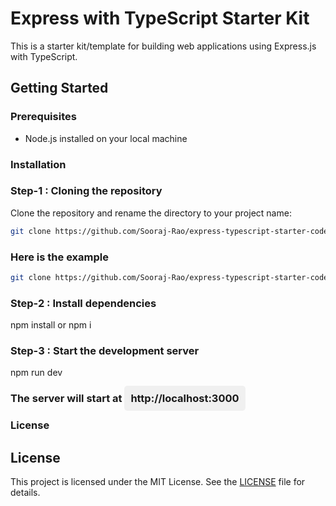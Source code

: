 # Express with TypeScript Starter Kit

This is a starter kit/template for building web applications using Express.js with TypeScript.

## Getting Started

### Prerequisites

- Node.js installed on your local machine

### Installation

### Step-1 : Cloning the repository
 Clone the repository and rename the directory to your project name:
   ```bash
   git clone https://github.com/Sooraj-Rao/express-typescript-starter-code.git <new-project-name> && cd <new-project-name>

```
### Here is the example
```bash
git clone https://github.com/Sooraj-Rao/express-typescript-starter-code.git express-app && cd express-app
```

### Step-2 : Install dependencies
npm install or npm i

### Step-3 : Start the development server
npm run dev

### The server will start at <span style="background-color: #f0f0f0;padding:10px;border-radius:5px">http://localhost:3000</span>

### License

## License

This project is licensed under the MIT License. See the [LICENSE](./LICENSE) file for details.
